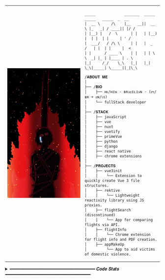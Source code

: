 <table>
  <tr>
    <td style="width: 50%;">
       <img src="https://github.com/DevPatrickSousa/DevPatrickSousa/blob/main/gowther.jpg" alt="Gowther" style="width: 200%; border: none;"/>
    </td>
    <td style="width: 50%; vertical-align: top;">
      <p style="font-family: monospace; font-size: 16px;">
       
    _____             _______  _____   _____   _____  _  __
    |  __ \     /\    |__   __||  __ \ |_   _| / ____|| |/ /
    | |__) |   /  \      | |   | |__) |  | |  | |     | ' /
    |  ___/   / /\ \     | |   |  _  /   | |  | |     |  <
    | |      / ____ \    | |   | | \ \  _| |_ | |____ | . \
    |_|     /_/    \_\   |_|   |_|  \_\|_____| \_____||_|\_\




</p>

    /𝐀𝐁𝐎𝐔𝐓 𝐌𝐄
    │
    ├── /𝐁𝐈𝐎
    │    ├── ʜᴇ/ʜɪᴍ - ʙʀᴀᴢɪʟɪᴀɴ - (ᴘᴛ/ʙʀ + ᴇɴ/ᴜꜱ)
    │    └── fullStack developer
    │
    ├── /𝐒𝐓𝐀𝐂𝐊
    │    ├── javaScript
    │    ├── vue
    │    ├── nuxt
    │    ├── vuetify
    │    ├── primeVue
    │    ├── python
    │    ├── django
    │    ├── react native
    │    ├── chrome extensions
    │
    ├── /𝐏𝐑𝐎𝐉𝐄𝐂𝐓𝐒
    │    ├── vue3init
    │    │    └── Extension to quickly create Vue 3 file structures.
    │    ├── rektive
    │    │    └── Lightweight reactivity library using JS proxies.
    │    ├── flightSearch (discontinued)
    │    │    └── App for comparing flights via API.
    │    ├── flightInfo
    │    │    └── Chrome extension for flight info and PDF creation.
    │    ├── appMakeUp
    │         └── App to aid victims of domestic violence.
        
  </tr>
</table>

<details>
<summary> ━━━━━━━━━━━━━━━━━━━━━━━━━━━━━━━━━ 𝑪𝒐𝒅𝒆 𝑺𝒕𝒂𝒕𝒔 ━━━━━━━━━━━━━━━━━━━━━━━━━━━━━━━━━ </summary>
<br>
 <img src="https://github-readme-stats.vercel.app/api?username=DevPatrickSousa&hide_title=false&hide_rank=false&show_icons=true&include_all_commits=true&count_private=true&disable_animations=false&theme=nord&locale=en&hide_border=true&order=1&bg_color=#151B23&text_color=ffffff" height="163" alt="stats graph"  />
<br>
</details>





                                                                                                          
                                                                                                          
